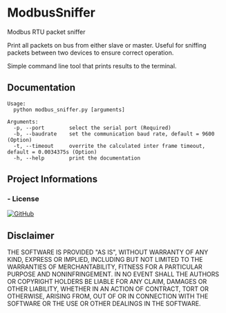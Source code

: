 ModbusSniffer
=============

Modbus RTU packet sniffer

Print all packets on bus from either slave or master.
Useful for sniffing packets between two devices to ensure correct operation.

Simple command line tool that prints results to the terminal.

Documentation
-------------

```text
Usage:  
  python modbus_sniffer.py [arguments]

Arguments:  
  -p, --port        select the serial port (Required)  
  -b, --baudrate    set the communication baud rate, default = 9600 (Option)  
  -t, --timeout     overrite the calculated inter frame timeout, default = 0.0034375s (Option)
  -h, --help        print the documentation
```

Project Informations
--------------------

### - License

[![GitHub](https://img.shields.io/github/license/ekristoffe/ModbusSniffer)](https://github.com/ekristoffe/ModbusSniffer/blob/main/LICENSE)

Disclaimer
----------

THE SOFTWARE IS PROVIDED "AS IS", WITHOUT WARRANTY OF ANY KIND, EXPRESS OR IMPLIED, INCLUDING BUT NOT LIMITED TO THE WARRANTIES OF MERCHANTABILITY, FITNESS FOR A PARTICULAR PURPOSE AND NONINFRINGEMENT.
IN NO EVENT SHALL THE AUTHORS OR COPYRIGHT HOLDERS BE LIABLE FOR ANY CLAIM, DAMAGES OR OTHER LIABILITY, WHETHER IN AN ACTION OF CONTRACT, TORT OR OTHERWISE, ARISING FROM, OUT OF OR IN CONNECTION WITH THE SOFTWARE OR THE USE OR OTHER DEALINGS IN THE SOFTWARE.
